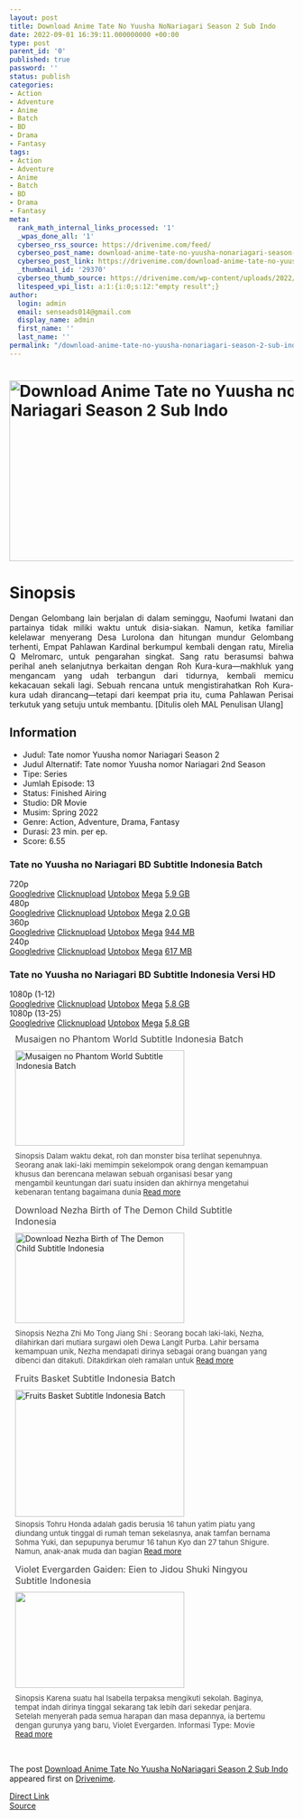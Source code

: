 ```yaml
---
layout: post
title: Download Anime Tate No Yuusha NoNariagari Season 2 Sub Indo
date: 2022-09-01 16:39:11.000000000 +00:00
type: post
parent_id: '0'
published: true
password: ''
status: publish
categories:
- Action
- Adventure
- Anime
- Batch
- BD
- Drama
- Fantasy
tags:
- Action
- Adventure
- Anime
- Batch
- BD
- Drama
- Fantasy
meta:
  rank_math_internal_links_processed: '1'
  _wpas_done_all: '1'
  cyberseo_rss_source: https://drivenime.com/feed/
  cyberseo_post_name: download-anime-tate-no-yuusha-nonariagari-season-2-sub-indo
  cyberseo_post_link: https://drivenime.com/download-anime-tate-no-yuusha-nonariagari-season-2-sub-indo/
  _thumbnail_id: '29370'
  cyberseo_thumb_source: https://drivenime.com/wp-content/uploads/2022/08/Download-Anime-Tate-no-Yuusha-nomor-Nariagari-Season-2-Sub-Indo.jpg
  litespeed_vpi_list: a:1:{i:0;s:12:"empty result";}
author:
  login: admin
  email: senseads014@gmail.com
  display_name: admin
  first_name: ''
  last_name: ''
permalink: "/download-anime-tate-no-yuusha-nonariagari-season-2-sub-indo/"
---
```

<h1><a href="https://drivenime.com/download-anime-tate-no-yuusha-nonariagari-season-2-sub-indo/download-anime-tate-no-yuusha-nomor-nariagari-season-2-sub-indo-2/" rel="attachment wp-att-12838" data-wpel-link="internal"><img class="aligncenter size-full wp-image-12838" src="{{ site.baseurl }}/assets/2022/09/Download-Anime-Tate-no-Yuusha-nomor-Nariagari-Season-2-Sub-Indo.jpg" alt="Download Anime Tate no Yuusha nomor Nariagari Season 2 Sub Indo" width="600" height="320" srcset="https://drivenime.com/wp-content/uploads/2022/08/Download-Anime-Tate-no-Yuusha-nomor-Nariagari-Season-2-Sub-Indo.jpg 600w, https://drivenime.com/wp-content/uploads/2022/08/Download-Anime-Tate-no-Yuusha-nomor-Nariagari-Season-2-Sub-Indo-300x160.jpg 300w" sizes="(max-width: 600px) 100vw, 600px" /></a></h1>
<h1 style="text-align: justify;">Sinopsis</h1>
<p style="text-align: justify;">Dengan Gelombang lain berjalan di dalam seminggu, Naofumi Iwatani dan partainya tidak miliki waktu untuk disia-siakan. Namun, ketika familiar kelelawar menyerang Desa Lurolona dan hitungan mundur Gelombang terhenti, Empat Pahlawan Kardinal berkumpul kembali dengan ratu, Mirelia Q Melromarc, untuk pengarahan singkat. Sang ratu berasumsi bahwa perihal aneh selanjutnya berkaitan dengan Roh Kura-kura—makhluk yang mengancam yang udah terbangun dari tidurnya, kembali memicu kekacauan sekali lagi. Sebuah rencana untuk mengistirahatkan Roh Kura-kura udah dirancang—tetapi dari keempat pria itu, cuma Pahlawan Perisai terkutuk yang setuju untuk membantu. [Ditulis oleh MAL Penulisan Ulang]</p>
<h2 style="text-align: justify;">Information</h2>
<ul>
<li style="text-align: justify;">Judul: Tate nomor Yuusha nomor Nariagari Season 2</li>
<li style="text-align: justify;">Judul Alternatif: Tate nomor Yuusha nomor Nariagari 2nd Season</li>
<li style="text-align: justify;">Tipe: Series</li>
<li style="text-align: justify;">Jumlah Episode: 13</li>
<li style="text-align: justify;">Status: Finished Airing</li>
<li style="text-align: justify;">Studio: DR Movie</li>
<li style="text-align: justify;">Musim: Spring 2022</li>
<li style="text-align: justify;">Genre: Action, Adventure, Drama, Fantasy</li>
<li style="text-align: justify;">Durasi: 23 min. per ep.</li>
<li style="text-align: justify;">Score: 6.55</li>
</ul>
<div class="soraddl dltwo">
<div class="sorattl">
<h3>Tate no Yuusha no Nariagari BD Subtitle Indonesia Batch</h3>
</div>
<div class="content">
<div class="soraurl">
<div class="res">720p</div>
<div class="slink"><a href="https://drive.google.com/file/d/1NKw996nZYvkZ6UEVzmTjiNJW4PEOjykx/view?usp=sharing" target="_blank" rel="nofollow noopener noreferrer external" data-wpel-link="external">Googledrive</a> <a href="https://clicknupload.cc/xfmxznrvn4jj" target="_blank" rel="nofollow noopener noreferrer external" data-wpel-link="external">Clicknupload</a> <a href="https://uptobox.com/0s1772x2afll" target="_blank" rel="nofollow noopener noreferrer external" class="broken_link" data-wpel-link="external">Uptobox</a> <a href="https://mega.nz/file/X5MWmbLL#bMRifK93W95u3B2Gf3y69mvdSHpTApwuArhbWKA97Ec" target="_blank" rel="nofollow noopener noreferrer external" data-wpel-link="external">Mega</a> <a href="https://astanime.net/tate-no-yuusha-no-nariagari-sub-indo/#/" target="_blank" rel="nofollow noopener noreferrer external" data-wpel-link="external">5,9 GB</a></div>
</div>
<div class="soraurl">
<div class="res">480p</div>
<div class="slink"><a href="https://drive.google.com/file/d/1NUtHwdguJsSomHU0sqKzzbohexY9hK7D/view?usp=sharing" target="_blank" rel="nofollow noopener noreferrer external" data-wpel-link="external">Googledrive</a> <a href="https://clicknupload.cc/xfmxznrvn4jj" target="_blank" rel="nofollow noopener noreferrer external" data-wpel-link="external">Clicknupload</a> <a href="https://uptobox.com/oy9qwev096xa" target="_blank" rel="nofollow noopener noreferrer external" data-wpel-link="external">Uptobox</a> <a href="https://mega.nz/file/P8FE3RZb#rd1ql0m18WaQBiUZ-7T7z3_gKS8O5tpMoY-WTbeGeWI" target="_blank" rel="nofollow noopener noreferrer external" data-wpel-link="external">Mega</a> <a href="https://astanime.net/tate-no-yuusha-no-nariagari-sub-indo/#/" target="_blank" rel="nofollow noopener noreferrer external" data-wpel-link="external">2,0 GB</a></div>
</div>
<div class="soraurl">
<div class="res">360p</div>
<div class="slink"><a href="https://drive.google.com/file/d/1xR-1h0eCh8VFH93HLKcLzH-BmUQaSHO-/view?usp=sharing" target="_blank" rel="nofollow noopener noreferrer external" data-wpel-link="external">Googledrive</a> <a href="https://clicknupload.cc/yep8zdty2emj" target="_blank" rel="nofollow noopener noreferrer external" data-wpel-link="external">Clicknupload</a> <a href="https://uptobox.com/znlwtjj4mb29" target="_blank" rel="nofollow noopener noreferrer external" class="broken_link" data-wpel-link="external">Uptobox</a> <a href="https://mega.nz/file/3oECFZob#NsYN0enCsOftpAE2vpbKi5ahazv7fYeCcM0D6OeeBVw" target="_blank" rel="nofollow noopener noreferrer external" data-wpel-link="external">Mega</a> <a href="https://astanime.net/tate-no-yuusha-no-nariagari-sub-indo/#/" target="_blank" rel="nofollow noopener noreferrer external" data-wpel-link="external">944 MB</a></div>
</div>
<div class="soraurl">
<div class="res">240p</div>
<div class="slink"><a href="https://drive.google.com/file/d/1Hr4WMLt1atWxIHeSeVzA11smtGJnWzRC/view?usp=sharing" target="_blank" rel="nofollow noopener noreferrer external" data-wpel-link="external">Googledrive</a> <a href="https://clicknupload.cc/hqzggmpml97l" target="_blank" rel="nofollow noopener noreferrer external" data-wpel-link="external">Clicknupload</a> <a href="https://uptobox.com/btwcri6ogb1e" target="_blank" rel="nofollow noopener noreferrer external" data-wpel-link="external">Uptobox</a> <a href="https://mega.nz/file/S5MQkbyB#orBxpb3fHfdCX8fYb8Bzd8DCsO8Jf_04xqXJB2vthkw" target="_blank" rel="nofollow noopener noreferrer external" data-wpel-link="external">Mega</a> <a href="https://astanime.net/tate-no-yuusha-no-nariagari-sub-indo/#/" target="_blank" rel="nofollow noopener noreferrer external" data-wpel-link="external">617 MB</a></div>
</div>
</div>
</div>
<div class="soraddl dltwo">
<div class="sorattl">
<h3>Tate no Yuusha no Nariagari BD Subtitle Indonesia Versi HD</h3>
</div>
<div class="content">
<div class="soraurl">
<div class="res">1080p (1-12)</div>
<div class="slink"><a href="https://drive.google.com/file/d/1eDNJiNDnqYQSwW0jgl-akbsrkdx52oUp/view?usp=sharing" target="_blank" rel="nofollow noopener noreferrer external" data-wpel-link="external">Googledrive</a> <a href="https://uptobox.com/cp8nz7bbrn4u" target="_blank" rel="nofollow noopener noreferrer external" data-wpel-link="external">Clicknupload</a> <a href="https://uptobox.com/cp8nz7bbrn4u" target="_blank" rel="nofollow noopener noreferrer external" data-wpel-link="external">Uptobox</a> <a href="https://mega.nz/file/hJNnwIQB#dXAZe90ZhQP35K-nFcA1D2Z4HNE3w8V6RIm7MIxkngA" target="_blank" rel="nofollow noopener noreferrer external" data-wpel-link="external">Mega</a> <a href="https://astanime.net/tate-no-yuusha-no-nariagari-sub-indo/#/" target="_blank" rel="nofollow noopener noreferrer external" data-wpel-link="external">5,8 GB</a></div>
</div>
<div class="soraurl">
<div class="res">1080p (13-25)</div>
<div class="slink"><a href="https://drive.google.com/file/d/1Rvt5Jw_yreGuMD9CJmHyvveKzBsob4Fo/view?usp=sharing" target="_blank" rel="nofollow noopener noreferrer external" data-wpel-link="external">Googledrive</a> <a href="https://uptobox.com/v4fvwuuscwez" target="_blank" rel="nofollow noopener noreferrer external" data-wpel-link="external">Clicknupload</a> <a href="https://uptobox.com/v4fvwuuscwez" target="_blank" rel="nofollow noopener noreferrer external" data-wpel-link="external">Uptobox</a> <a href="https://mega.nz/file/gJVHHYCb#9Zjl6RYwuNlccxh2DL38HTTcCYN8e3NYyg1lCLj4_dM" target="_blank" rel="nofollow noopener noreferrer external" data-wpel-link="external">Mega</a> <a href="https://astanime.net/tate-no-yuusha-no-nariagari-sub-indo/#/" target="_blank" rel="nofollow noopener noreferrer external" data-wpel-link="external">5,8 GB</a></div>
</div>
</div>
</div>
<div class="related-post grid">
<div class="post-list ">
<div class="item"> <a class="title post_title" href="https://drivenime.com/musaigen-no-phantom-world-subtitle-indonesia-batch/" data-wpel-link="internal"> Musaigen no Phantom World Subtitle Indonesia Batch </a>
<div class="thumb post_thumb"> <a href="https://drivenime.com/musaigen-no-phantom-world-subtitle-indonesia-batch/" data-wpel-link="internal"> <img width="300" height="169" src="{{ site.baseurl }}/assets/2022/09/Musaigen-no-Phantom-World-Subtitle-Indonesia-Batch-300x169.jpg" class="attachment-medium size-medium wp-post-image" alt="Musaigen no Phantom World Subtitle Indonesia Batch" loading="lazy" srcset="https://drivenime.com/wp-content/uploads/2016/07/Musaigen-no-Phantom-World-Subtitle-Indonesia-Batch-300x169.jpg 300w, https://drivenime.com/wp-content/uploads/2016/07/Musaigen-no-Phantom-World-Subtitle-Indonesia-Batch.jpg 640w" sizes="(max-width: 300px) 100vw, 300px" /> </a> </div>
<p class="excerpt post_excerpt"> Sinopsis Dalam waktu dekat, roh dan monster bisa terlihat sepenuhnya. Seorang anak laki-laki memimpin sekelompok orang dengan kemampuan khusus dan berencana melawan sebuah organisasi besar yang mengambil keuntungan dari suatu insiden dan akhirnya mengetahui kebenaran tentang bagaimana dunia <a class="read-more" href="https://drivenime.com/musaigen-no-phantom-world-subtitle-indonesia-batch/" data-wpel-link="internal"> Read more</a> </p>
</p></div>
<div class="item"> <a class="title post_title" href="https://drivenime.com/download-nezha-birth-of-the-demon-child-subtitle-indonesia/" data-wpel-link="internal"> Download Nezha Birth of The Demon Child Subtitle Indonesia </a>
<div class="thumb post_thumb"> <a href="https://drivenime.com/download-nezha-birth-of-the-demon-child-subtitle-indonesia/" data-wpel-link="internal"> <img width="300" height="160" src="{{ site.baseurl }}/assets/2022/09/Download-Nezha-Birth-of-The-Demon-Child-Subtitle-Indonesia-300x160.jpg" class="attachment-medium size-medium wp-post-image" alt="Download Nezha Birth of The Demon Child Subtitle Indonesia" loading="lazy" srcset="https://drivenime.com/wp-content/uploads/2022/08/Download-Nezha-Birth-of-The-Demon-Child-Subtitle-Indonesia-300x160.jpg 300w, https://drivenime.com/wp-content/uploads/2022/08/Download-Nezha-Birth-of-The-Demon-Child-Subtitle-Indonesia.jpg 600w" sizes="(max-width: 300px) 100vw, 300px" /> </a> </div>
<p class="excerpt post_excerpt"> Sinopsis Nezha Zhi Mo Tong Jiang Shi : Seorang bocah laki-laki, Nezha, dilahirkan dari mutiara surgawi oleh Dewa Langit Purba. Lahir bersama kemampuan unik, Nezha mendapati dirinya sebagai orang buangan yang dibenci dan ditakuti. Ditakdirkan oleh ramalan untuk <a class="read-more" href="https://drivenime.com/download-nezha-birth-of-the-demon-child-subtitle-indonesia/" data-wpel-link="internal"> Read more</a> </p>
</p></div>
<div class="item"> <a class="title post_title" href="https://drivenime.com/fruits-basket-subtitle-indonesia-batch2/" data-wpel-link="internal"> Fruits Basket Subtitle Indonesia Batch </a>
<div class="thumb post_thumb"> <a href="https://drivenime.com/fruits-basket-subtitle-indonesia-batch2/" data-wpel-link="internal"> <img width="300" height="225" src="{{ site.baseurl }}/assets/2022/09/Fruits-Basket-Subtitle-Indonesia-Batch-300x225.jpg" class="attachment-medium size-medium wp-post-image" alt="Fruits Basket Subtitle Indonesia Batch" loading="lazy" srcset="https://drivenime.com/wp-content/uploads/2017/10/Fruits-Basket-Subtitle-Indonesia-Batch-300x225.jpg 300w, https://drivenime.com/wp-content/uploads/2017/10/Fruits-Basket-Subtitle-Indonesia-Batch-768x576.jpg 768w, https://drivenime.com/wp-content/uploads/2017/10/Fruits-Basket-Subtitle-Indonesia-Batch.jpg 1024w, https://drivenime.com/wp-content/uploads/2017/10/Fruits-Basket-Subtitle-Indonesia-Batch-65x50.jpg 65w, https://drivenime.com/wp-content/uploads/2017/10/Fruits-Basket-Subtitle-Indonesia-Batch-150x113.jpg 150w" sizes="(max-width: 300px) 100vw, 300px" /> </a> </div>
<p class="excerpt post_excerpt"> Sinopsis Tohru Honda adalah gadis berusia 16 tahun yatim piatu yang diundang untuk tinggal di rumah teman sekelasnya, anak tamfan bernama Sohma Yuki, dan sepupunya berumur 16 tahun Kyo dan 27 tahun Shigure. Namun, anak-anak muda dan bagian <a class="read-more" href="https://drivenime.com/fruits-basket-subtitle-indonesia-batch2/" data-wpel-link="internal"> Read more</a> </p>
</p></div>
<div class="item"> <a class="title post_title" href="https://drivenime.com/violet-evergarden-gaiden-eien-to-jidou-shuki-ningyou-subtitle-indonesia-1/" data-wpel-link="internal"> Violet Evergarden Gaiden: Eien to Jidou Shuki Ningyou Subtitle Indonesia </a>
<div class="thumb post_thumb"> <a href="https://drivenime.com/violet-evergarden-gaiden-eien-to-jidou-shuki-ningyou-subtitle-indonesia-1/" data-wpel-link="internal"> <img width="300" height="170" src="{{ site.baseurl }}/assets/2022/09/Violet-Evergarden-Gaiden-Eien-to-Jidou-Shuki-Ningyou-Subtitle-Indonesia-300x170.jpg" class="attachment-medium size-medium wp-post-image" alt="" loading="lazy" srcset="https://drivenime.com/wp-content/uploads/2020/02/Violet-Evergarden-Gaiden-Eien-to-Jidou-Shuki-Ningyou-Subtitle-Indonesia-300x170.jpg 300w, https://drivenime.com/wp-content/uploads/2020/02/Violet-Evergarden-Gaiden-Eien-to-Jidou-Shuki-Ningyou-Subtitle-Indonesia-768x435.jpg 768w, https://drivenime.com/wp-content/uploads/2020/02/Violet-Evergarden-Gaiden-Eien-to-Jidou-Shuki-Ningyou-Subtitle-Indonesia-1024x581.jpg 1024w, https://drivenime.com/wp-content/uploads/2020/02/Violet-Evergarden-Gaiden-Eien-to-Jidou-Shuki-Ningyou-Subtitle-Indonesia-150x85.jpg 150w, https://drivenime.com/wp-content/uploads/2020/02/Violet-Evergarden-Gaiden-Eien-to-Jidou-Shuki-Ningyou-Subtitle-Indonesia.jpg 1402w" sizes="(max-width: 300px) 100vw, 300px" /> </a> </div>
<p class="excerpt post_excerpt"> Sinopsis Karena suatu hal Isabella terpaksa mengikuti sekolah. Baginya, tempat indah dirinya tinggal sekarang tak lebih dari sekedar penjara. Setelah menyerah pada semua harapan dan masa depannya, ia bertemu dengan gurunya yang baru, Violet Evergarden. Informasi Type: Movie <a class="read-more" href="https://drivenime.com/violet-evergarden-gaiden-eien-to-jidou-shuki-ningyou-subtitle-indonesia-1/" data-wpel-link="internal"> Read more</a> </p>
</p></div>
</p></div>
<p> <script> </script><br />
<style> .related-post{} .related-post .post-list{ text-align:left; } .related-post .post-list .item{ margin:10px; padding:0px; } .related-post .headline{ font-size:18px !important; color:#999999 !important; } .related-post .post-list .item .post_title{ font-size:16px; color:#3f3f3f; margin:10px 0px; padding:0px; display: block; text-decoration: none; } .related-post .post-list .item .post_thumb{ max-height:220px; margin:10px 0px; padding:0px; display: block; } .related-post .post-list .item .post_excerpt{ font-size:13px; color:#3f3f3f; margin:10px 0px; padding:0px; display: block; text-decoration: none; } @media only screen and (min-width: 1024px ){ .related-post .post-list .item{ width: 45%; } } @media only screen and ( min-width: 768px ) and ( max-width: 1023px ) { .related-post .post-list .item{ width: 90%; } } @media only screen and ( min-width: 0px ) and ( max-width: 767px ){ .related-post .post-list .item{ width: 90%; } } </style>
</p></div>
<p>The post <a rel="nofollow" href="https://drivenime.com/download-anime-tate-no-yuusha-nonariagari-season-2-sub-indo/" data-wpel-link="internal">Download Anime Tate No Yuusha NoNariagari Season 2 Sub Indo</a> appeared first on <a rel="nofollow" href="https://drivenime.com" data-wpel-link="internal">Drivenime</a>.</p>
<link rel="stylesheet" href="https://cdnjs.cloudflare.com/ajax/libs/font-awesome/4.7.0/css/font-awesome.min.css" />
<div class="divbtn"> <a href="https://handymansurrender.com/fihup8buzv?key=94550f7ce39444073321dde3b8782f97" class="btn"><i class="fa fa-download"></i> Direct Link</a> <br /><a href="https://drivenime.com/download-anime-tate-no-yuusha-nonariagari-season-2-sub-indo/">Source</a> </div>
